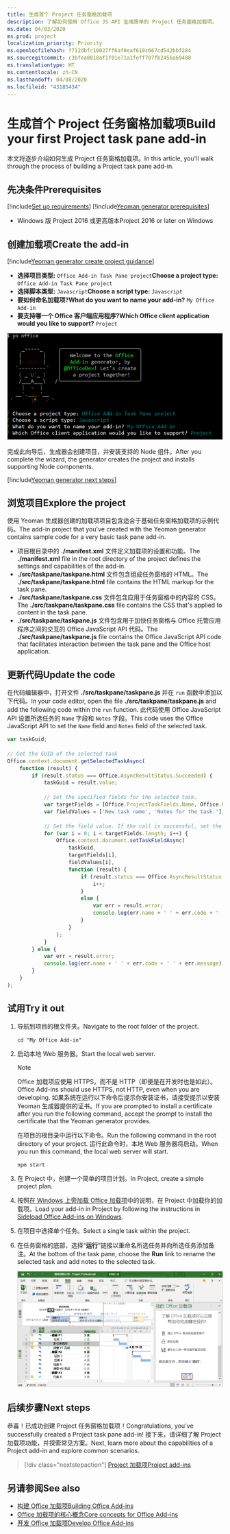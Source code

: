 ```yaml
---
title: 生成首个 Project 任务窗格加载项
description: 了解如何使用 Office JS API 生成简单的 Project 任务窗格加载项。
ms.date: 04/03/2020
ms.prod: project
localization_priority: Priority
ms.openlocfilehash: f712dbfc10027ff6af0eaf618c667cd542bbf284
ms.sourcegitcommit: c3bfea0818af1f01e71a1feff707fb2456a69488
ms.translationtype: HT
ms.contentlocale: zh-CN
ms.lasthandoff: 04/08/2020
ms.locfileid: "43185434"
---
```

# <a name="build-your-first-project-task-pane-add-in"></a><span data-ttu-id="75193-103">生成首个 Project 任务窗格加载项</span><span class="sxs-lookup"><span data-stu-id="75193-103">Build your first Project task pane add-in</span></span>

<span data-ttu-id="75193-104">本文将逐步介绍如何生成 Project 任务窗格加载项。</span><span class="sxs-lookup"><span data-stu-id="75193-104">In this article, you'll walk through the process of building a Project task pane add-in.</span></span>

## <a name="prerequisites"></a><span data-ttu-id="75193-105">先决条件</span><span class="sxs-lookup"><span data-stu-id="75193-105">Prerequisites</span></span>

[!include[Set up requirements](../includes/set-up-dev-environment-beforehand.md)]
[!include[Yeoman generator prerequisites](../includes/quickstart-yo-prerequisites.md)]

- <span data-ttu-id="75193-106">Windows 版 Project 2016 或更高版本</span><span class="sxs-lookup"><span data-stu-id="75193-106">Project 2016 or later on Windows</span></span>

## <a name="create-the-add-in"></a><span data-ttu-id="75193-107">创建加载项</span><span class="sxs-lookup"><span data-stu-id="75193-107">Create the add-in</span></span>

[!include[Yeoman generator create project guidance](../includes/yo-office-command-guidance.md)]

- <span data-ttu-id="75193-108">**选择项目类型:** `Office Add-in Task Pane project`</span><span class="sxs-lookup"><span data-stu-id="75193-108">**Choose a project type:** `Office Add-in Task Pane project`</span></span>
- <span data-ttu-id="75193-109">**选择脚本类型:** `Javascript`</span><span class="sxs-lookup"><span data-stu-id="75193-109">**Choose a script type:** `Javascript`</span></span>
- <span data-ttu-id="75193-110">**要如何命名加载项?**</span><span class="sxs-lookup"><span data-stu-id="75193-110">**What do you want to name your add-in?**</span></span> `My Office Add-in`
- <span data-ttu-id="75193-111">**要支持哪一个 Office 客户端应用程序?**</span><span class="sxs-lookup"><span data-stu-id="75193-111">**Which Office client application would you like to support?**</span></span> `Project`

![有关 Yeoman 生成器提示和回答的屏幕截图](../images/yo-office-project.png)

<span data-ttu-id="75193-113">完成此向导后，生成器会创建项目，并安装支持的 Node 组件。</span><span class="sxs-lookup"><span data-stu-id="75193-113">After you complete the wizard, the generator creates the project and installs supporting Node components.</span></span>

[!include[Yeoman generator next steps](../includes/yo-office-next-steps.md)]

## <a name="explore-the-project"></a><span data-ttu-id="75193-114">浏览项目</span><span class="sxs-lookup"><span data-stu-id="75193-114">Explore the project</span></span>

<span data-ttu-id="75193-115">使用 Yeoman 生成器创建的加载项项目包含适合于基础任务窗格加载项的示例代码。</span><span class="sxs-lookup"><span data-stu-id="75193-115">The add-in project that you've created with the Yeoman generator contains sample code for a very basic task pane add-in.</span></span> 

- <span data-ttu-id="75193-116">项目根目录中的 **./manifest.xml** 文件定义加载项的设置和功能。</span><span class="sxs-lookup"><span data-stu-id="75193-116">The **./manifest.xml** file in the root directory of the project defines the settings and capabilities of the add-in.</span></span>
- <span data-ttu-id="75193-117">**./src/taskpane/taskpane.html** 文件包含组成任务窗格的 HTML。</span><span class="sxs-lookup"><span data-stu-id="75193-117">The **./src/taskpane/taskpane.html** file contains the HTML markup for the task pane.</span></span>
- <span data-ttu-id="75193-118">**./src/taskpane/taskpane.css** 文件包含应用于任务窗格中的内容的 CSS。</span><span class="sxs-lookup"><span data-stu-id="75193-118">The **./src/taskpane/taskpane.css** file contains the CSS that's applied to content in the task pane.</span></span>
- <span data-ttu-id="75193-119">**./src/taskpane/taskpane.js** 文件包含用于加快任务窗格与 Office 托管应用程序之间的交互的 Office JavaScript API 代码。</span><span class="sxs-lookup"><span data-stu-id="75193-119">The **./src/taskpane/taskpane.js** file contains the Office JavaScript API code that facilitates interaction between the task pane and the Office host application.</span></span>

## <a name="update-the-code"></a><span data-ttu-id="75193-120">更新代码</span><span class="sxs-lookup"><span data-stu-id="75193-120">Update the code</span></span>

<span data-ttu-id="75193-121">在代码编辑器中，打开文件 **./src/taskpane/taskpane.js** 并在 `run` 函数中添加以下代码。</span><span class="sxs-lookup"><span data-stu-id="75193-121">In your code editor, open the file **./src/taskpane/taskpane.js** and add the following code within the `run` function.</span></span> <span data-ttu-id="75193-122">此代码使用 Office JavaScript API 设置所选任务的 `Name` 字段和 `Notes` 字段。</span><span class="sxs-lookup"><span data-stu-id="75193-122">This code uses the Office JavaScript API to set the `Name` field and `Notes` field of the selected task.</span></span>

```js
var taskGuid;

// Get the GUID of the selected task
Office.context.document.getSelectedTaskAsync(
    function (result) {
        if (result.status === Office.AsyncResultStatus.Succeeded) {
            taskGuid = result.value;

            // Set the specified fields for the selected task.
            var targetFields = [Office.ProjectTaskFields.Name, Office.ProjectTaskFields.Notes];
            var fieldValues = ['New task name', 'Notes for the task.'];

            // Set the field value. If the call is successful, set the next field.
            for (var i = 0; i < targetFields.length; i++) {
                Office.context.document.setTaskFieldAsync(
                    taskGuid,
                    targetFields[i],
                    fieldValues[i],
                    function (result) {
                        if (result.status === Office.AsyncResultStatus.Succeeded) {
                            i++;
                        }
                        else {
                            var err = result.error;
                            console.log(err.name + ' ' + err.code + ' ' + err.message);
                        }
                    }
                );
            }
        } else {
            var err = result.error;
            console.log(err.name + ' ' + err.code + ' ' + err.message);
        }
    }
);
```

## <a name="try-it-out"></a><span data-ttu-id="75193-123">试用</span><span class="sxs-lookup"><span data-stu-id="75193-123">Try it out</span></span>

1. <span data-ttu-id="75193-124">导航到项目的根文件夹。</span><span class="sxs-lookup"><span data-stu-id="75193-124">Navigate to the root folder of the project.</span></span>

    ```command&nbsp;line
    cd "My Office Add-in"
    ```

2. <span data-ttu-id="75193-125">启动本地 Web 服务器。</span><span class="sxs-lookup"><span data-stu-id="75193-125">Start the local web server.</span></span>

    > [!NOTE]
    > <span data-ttu-id="75193-126">Office 加载项应使用 HTTPS，而不是 HTTP（即便是在开发时也是如此）。</span><span class="sxs-lookup"><span data-stu-id="75193-126">Office Add-ins should use HTTPS, not HTTP, even when you are developing.</span></span> <span data-ttu-id="75193-127">如果系统在运行以下命令后提示你安装证书，请接受提示以安装 Yeoman 生成器提供的证书。</span><span class="sxs-lookup"><span data-stu-id="75193-127">If you are prompted to install a certificate after you run the following command, accept the prompt to install the certificate that the Yeoman generator provides.</span></span>

    <span data-ttu-id="75193-128">在项目的根目录中运行以下命令。</span><span class="sxs-lookup"><span data-stu-id="75193-128">Run the following command in the root directory of your project.</span></span> <span data-ttu-id="75193-129">运行此命令时，本地 Web 服务器将启动。</span><span class="sxs-lookup"><span data-stu-id="75193-129">When you run this command, the local web server will start.</span></span>

    ```command&nbsp;line
    npm start
    ```

3. <span data-ttu-id="75193-130">在 Project 中，创建一个简单的项目计划。</span><span class="sxs-lookup"><span data-stu-id="75193-130">In Project, create a simple project plan.</span></span>

4. <span data-ttu-id="75193-131">按照[在 Windows 上旁加载 Office 加载项](../testing/create-a-network-shared-folder-catalog-for-task-pane-and-content-add-ins.md)中的说明，在 Project 中加载你的加载项。</span><span class="sxs-lookup"><span data-stu-id="75193-131">Load your add-in in Project by following the instructions in [Sideload Office Add-ins on Windows](../testing/create-a-network-shared-folder-catalog-for-task-pane-and-content-add-ins.md).</span></span>

5. <span data-ttu-id="75193-132">在项目中选择单个任务。</span><span class="sxs-lookup"><span data-stu-id="75193-132">Select a single task within the project.</span></span>

6. <span data-ttu-id="75193-133">在任务窗格的底部，选择“**运行**”链接以重命名所选任务并向所选任务添加备注。</span><span class="sxs-lookup"><span data-stu-id="75193-133">At the bottom of the task pane, choose the **Run** link to rename the selected task and add notes to the selected task.</span></span>

    ![加载了任务窗格加载项的 Project 应用程序的屏幕截图](../images/project-quickstart-addin-1.png)

## <a name="next-steps"></a><span data-ttu-id="75193-135">后续步骤</span><span class="sxs-lookup"><span data-stu-id="75193-135">Next steps</span></span>

<span data-ttu-id="75193-136">恭喜！已成功创建 Project 任务窗格加载项！</span><span class="sxs-lookup"><span data-stu-id="75193-136">Congratulations, you've successfully created a Project task pane add-in!</span></span> <span data-ttu-id="75193-137">接下来，请详细了解 Project 加载项功能，并探索常见方案。</span><span class="sxs-lookup"><span data-stu-id="75193-137">Next, learn more about the capabilities of a Project add-in and explore common scenarios.</span></span>

> [!div class="nextstepaction"]
> [<span data-ttu-id="75193-138">Project 加载项</span><span class="sxs-lookup"><span data-stu-id="75193-138">Project add-ins</span></span>](../project/project-add-ins.md)

## <a name="see-also"></a><span data-ttu-id="75193-139">另请参阅</span><span class="sxs-lookup"><span data-stu-id="75193-139">See also</span></span>

- [<span data-ttu-id="75193-140">构建 Office 加载项</span><span class="sxs-lookup"><span data-stu-id="75193-140">Building Office Add-ins</span></span>](../overview/office-add-ins-fundamentals.md)
- [<span data-ttu-id="75193-141">Office 加载项的核心概念</span><span class="sxs-lookup"><span data-stu-id="75193-141">Core concepts for Office Add-ins</span></span>](../overview/core-concepts-office-add-ins.md)
- [<span data-ttu-id="75193-142">开发 Office 加载项</span><span class="sxs-lookup"><span data-stu-id="75193-142">Develop Office Add-ins</span></span>](../develop/develop-overview.md)
